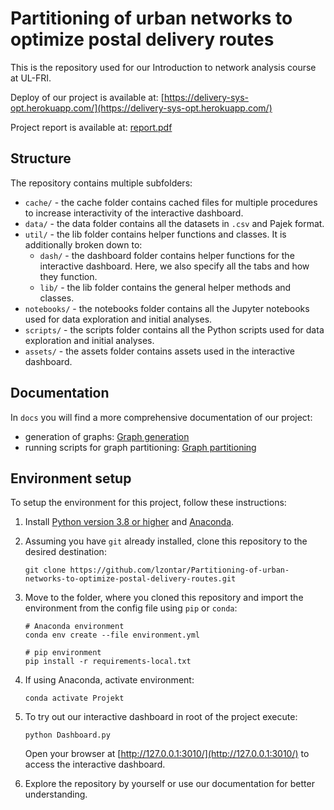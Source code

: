 # Partitioning of urban networks to optimize postal delivery routes

This is the repository used for our Introduction to network analysis course at UL-FRI. 

Deploy of our project is available at: [https://delivery-sys-opt.herokuapp.com/](https://delivery-sys-opt.herokuapp.com/)

Project report is available at: [report.pdf](report.pdf)

## Structure

The repository contains multiple subfolders:
* `cache/` - the cache folder contains cached files for multiple procedures to increase 
interactivity of the interactive dashboard. 
* `data/` - the data folder contains all the datasets in `.csv` and Pajek format. 
* `util/` - the lib folder contains helper functions and classes. It is additionally broken down to:
    * `dash/` - the dashboard folder contains helper functions for the interactive dashboard. Here, we also specify all the tabs and how they function.
    * `lib/` - the lib folder contains the general helper methods and classes.
* `notebooks/` - the notebooks folder contains all the Jupyter notebooks used for data exploration and initial analyses.
* `scripts/` - the scripts folder contains all the Python scripts used for data exploration and initial analyses.
* `assets/` - the assets folder contains assets used in the interactive dashboard.

## Documentation
In `docs` you will find a more comprehensive documentation of our project:
* generation of graphs: [Graph generation](./docs/GraphGeneration.md)
* running scripts for graph partitioning: [Graph partitioning](./docs/GraphPartitioning.md)

## Environment setup
To setup the environment for this project, follow these instructions:

1. Install [Python version 3.8 or higher](https://www.python.org/downloads/) and [Anaconda](https://www.anaconda.com/products/individual).
2. Assuming you have `git` already installed, clone this repository to the desired destination:
    ```shell script
    git clone https://github.com/lzontar/Partitioning-of-urban-networks-to-optimize-postal-delivery-routes.git
    ```
3. Move to the folder, where you cloned this repository and import the environment from the config file using `pip` or `conda`:
    ```shell script
    # Anaconda environment
    conda env create --file environment.yml
   
    # pip environment
    pip install -r requirements-local.txt
    ```
4. If using Anaconda, activate environment: 
    ```shell script
    conda activate Projekt
    ```
5. To try out our interactive dashboard in root of the project execute:
    ```
    python Dashboard.py 
    ```
    Open your browser at [http://127.0.0.1:3010/](http://127.0.0.1:3010/) to access the interactive dashboard.

6. Explore the repository by yourself or use our documentation for better understanding.
